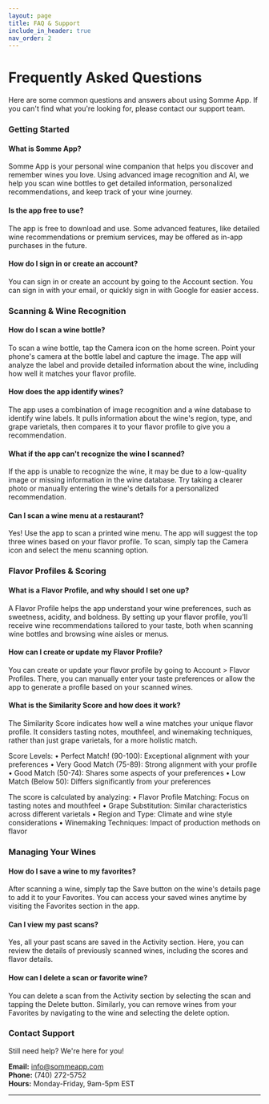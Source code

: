 ```yaml
---
layout: page
title: FAQ & Support
include_in_header: true
nav_order: 2
---
```


# Frequently Asked Questions

Here are some common questions and answers about using Somme App. If you can't find what you're looking for, please contact our support team.

### Getting Started

#### What is Somme App?
Somme App is your personal wine companion that helps you discover and remember wines you love. Using advanced image recognition and AI, we help you scan wine bottles to get detailed information, personalized recommendations, and keep track of your wine journey.

#### Is the app free to use?
The app is free to download and use. Some advanced features, like detailed wine recommendations or premium services, may be offered as in-app purchases in the future.

#### How do I sign in or create an account?
You can sign in or create an account by going to the Account section. You can sign in with your email, or quickly sign in with Google for easier access.

### Scanning & Wine Recognition

#### How do I scan a wine bottle?
To scan a wine bottle, tap the Camera icon on the home screen. Point your phone's camera at the bottle label and capture the image. The app will analyze the label and provide detailed information about the wine, including how well it matches your flavor profile.

#### How does the app identify wines?
The app uses a combination of image recognition and a wine database to identify wine labels. It pulls information about the wine's region, type, and grape varietals, then compares it to your flavor profile to give you a recommendation.

#### What if the app can't recognize the wine I scanned?
If the app is unable to recognize the wine, it may be due to a low-quality image or missing information in the wine database. Try taking a clearer photo or manually entering the wine's details for a personalized recommendation.

#### Can I scan a wine menu at a restaurant?
Yes! Use the app to scan a printed wine menu. The app will suggest the top three wines based on your flavor profile. To scan, simply tap the Camera icon and select the menu scanning option.

### Flavor Profiles & Scoring

#### What is a Flavor Profile, and why should I set one up?
A Flavor Profile helps the app understand your wine preferences, such as sweetness, acidity, and boldness. By setting up your flavor profile, you'll receive wine recommendations tailored to your taste, both when scanning wine bottles and browsing wine aisles or menus.

#### How can I create or update my Flavor Profile?
You can create or update your flavor profile by going to Account > Flavor Profiles. There, you can manually enter your taste preferences or allow the app to generate a profile based on your scanned wines.

#### What is the Similarity Score and how does it work?
The Similarity Score indicates how well a wine matches your unique flavor profile. It considers tasting notes, mouthfeel, and winemaking techniques, rather than just grape varietals, for a more holistic match.

Score Levels:
• Perfect Match! (90-100): Exceptional alignment with your preferences
• Very Good Match (75-89): Strong alignment with your profile
• Good Match (50-74): Shares some aspects of your preferences
• Low Match (Below 50): Differs significantly from your preferences

The score is calculated by analyzing:
• Flavor Profile Matching: Focus on tasting notes and mouthfeel
• Grape Substitution: Similar characteristics across different varietals
• Region and Type: Climate and wine style considerations
• Winemaking Techniques: Impact of production methods on flavor

### Managing Your Wines

#### How do I save a wine to my favorites?
After scanning a wine, simply tap the Save button on the wine's details page to add it to your Favorites. You can access your saved wines anytime by visiting the Favorites section in the app.

#### Can I view my past scans?
Yes, all your past scans are saved in the Activity section. Here, you can review the details of previously scanned wines, including the scores and flavor details.

#### How can I delete a scan or favorite wine?
You can delete a scan from the Activity section by selecting the scan and tapping the Delete button. Similarly, you can remove wines from your Favorites by navigating to the wine and selecting the delete option.

### Contact Support

Still need help? We're here for you!

**Email:** info@sommeapp.com  
**Phone:** (740) 272-5752  
**Hours:** Monday-Friday, 9am-5pm EST

---
